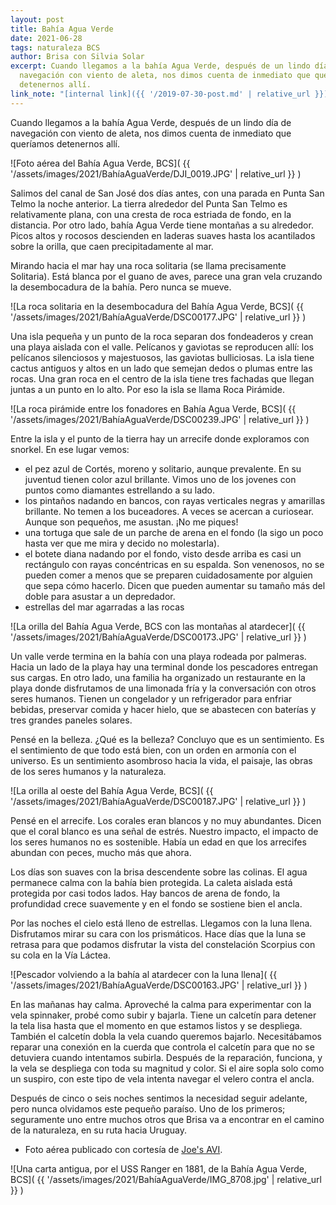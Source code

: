 ```yaml
---
layout: post
title: Bahía Agua Verde
date: 2021-06-28
tags: naturaleza BCS
author: Brisa con Silvia Solar
excerpt: Cuando llegamos a la bahía Agua Verde, después de un lindo día de
  navegación con viento de aleta, nos dimos cuenta de inmediato que queríamos
  detenernos allí.
link_note: "[internal link]({{ '/2019-07-30-post.md' | relative_url }})"
---
```


Cuando llegamos a la bahía Agua Verde, después de un lindo día de navegación
con viento de aleta, nos dimos cuenta de inmediato que queríamos detenernos
allí.

![Foto aérea del Bahía Agua Verde, BCS](
  {{ '/assets/images/2021/BahíaAguaVerde/DJI_0019.JPG' | relative_url }}
)

Salimos del canal de San José dos días antes, con una parada en Punta San Telmo
la noche anterior. La tierra alrededor del Punta San Telmo es relativamente
plana, con una cresta de roca estriada de fondo, en la distancia. Por otro
lado, bahía Agua Verde tiene montañas a su alrededor. Picos altos y rocosos
descienden en laderas suaves hasta los acantilados sobre la orilla, que caen
precipitadamente al mar.

Mirando hacia el mar hay una roca solitaria (se llama precisamente Solitaria).
Está blanca por el guano de aves, parece una gran vela cruzando la
desembocadura de la bahía. Pero nunca se mueve.

![La roca solitaria en la desembocadura del Bahía Agua Verde, BCS](
  {{ '/assets/images/2021/BahíaAguaVerde/DSC00177.JPG' | relative_url }}
)

Una isla pequeña y un punto de la roca separan dos fondeaderos y crean una
playa aislada con el valle. Pelícanos y gaviotas se reproducen allí: los
pelícanos silenciosos y majestuosos, las gaviotas bulliciosas. La isla tiene
cactus antiguos y altos en un lado que semejan dedos o plumas entre las rocas.
Una gran roca en el centro de la isla tiene tres fachadas que llegan juntas a
un punto en lo alto. Por eso la isla se llama Roca Pirámide.


![La roca pirámide entre los fonadores en Bahía Agua Verde, BCS](
  {{ '/assets/images/2021/BahíaAguaVerde/DSC00239.JPG' | relative_url }}
)

Entre la isla y el punto de la tierra hay un arrecife donde exploramos con
snorkel. En ese lugar vemos:
- el pez azul de Cortés, moreno y solitario, aunque prevalente. En su juventud
  tienen color azul brillante. Vimos uno de los jovenes con puntos como
  diamantes estrellando a su lado.
- los pintaños nadando en bancos, con rayas verticales negras y amarillas
  brillante. No temen a los buceadores. A veces se acercan a curiosear. Aunque
  son pequeños, me asustan. ¡No me piques!
- una tortuga que sale de un parche de arena en el fondo (la sigo un poco hasta
  ver que me mira y decido no molestarla).
- el botete diana nadando por el fondo, visto desde arriba es casi un
  rectángulo con rayas concéntricas en su espalda. Son venenosos, no se pueden
  comer a menos que se preparen cuidadosamente por alguien que sepa cómo
  hacerlo. Dicen que pueden aumentar su tamaño más del doble para asustar a un
  depredador.
- estrellas del mar agarradas a las rocas

![La orilla del Bahía Agua Verde, BCS con las montañas al atardecer](
  {{ '/assets/images/2021/BahíaAguaVerde/DSC00173.JPG' | relative_url }}
)

Un valle verde termina en la bahía con una playa rodeada por palmeras. Hacia un
lado de la playa hay una terminal donde los pescadores entregan sus cargas. En
otro lado, una familia ha organizado un restaurante en la playa donde
disfrutamos de una limonada fría y la conversación con otros seres humanos.
Tienen un congelador y un refrigerador para enfriar bebidas, preservar comida y
hacer hielo, que se abastecen con baterías y tres grandes paneles solares.

Pensé en la belleza. ¿Qué es la belleza? Concluyo que es un sentimiento. Es el
sentimiento de que todo está bien, con un orden en armonía con el universo. Es
un sentimiento asombroso hacia la vida, el paisaje, las obras de los seres
humanos y la naturaleza.

![La orilla al oeste del Bahía Agua Verde, BCS](
  {{ '/assets/images/2021/BahíaAguaVerde/DSC00187.JPG' | relative_url }}
)

Pensé en el arrecife. Los corales eran blancos y no muy abundantes. Dicen que
el coral blanco es una señal de estrés. Nuestro impacto, el impacto de los
seres humanos no es sostenible. Había un edad en que los arrecifes abundan con
peces, mucho más que ahora.

Los días son suaves con la brisa descendente sobre las colinas. El agua
permanece calma con la bahía bien protegida. La caleta aislada está protegida
por casi todos lados. Hay bancos de arena de fondo, la profundidad crece
suavemente y en el fondo se sostiene bien el ancla.

Por las noches el cielo está lleno de estrellas. Llegamos con la luna llena.
Disfrutamos mirar su cara con los prismáticos. Hace días que la luna se retrasa
para que podamos disfrutar la vista del constelación Scorpius con su cola en la
Vía Láctea.

![Pescador volviendo a la bahía al atardecer con la luna llena](
  {{ '/assets/images/2021/BahíaAguaVerde/DSC00163.JPG' | relative_url }}
)

En las mañanas hay calma. Aproveché la calma para experimentar con la vela
spinnaker, probé como subir y bajarla. Tiene un calcetín para detener la tela
lisa hasta que el momento en que estamos listos y se despliega. También el
calcetín dobla la vela cuando queremos bajarlo. Necesitábamos reparar una
conexión en la cuerda que controla el calcetín para que no se detuviera cuando
intentamos subirla. Después de la reparación, funciona, y la vela se despliega
con toda su magnitud y color. Si el aire sopla solo como un suspiro, con este
tipo de vela intenta navegar el velero contra el ancla.

Después de cinco o seis noches sentimos la necesidad seguir adelante, pero
nunca olvidamos este pequeño paraíso. Uno de los primeros; seguramente uno
entre muchos otros que Brisa va a encontrar en el camino de la naturaleza, en
su ruta hacia Uruguay.

- Foto aérea publicado con cortesía de [Joe's AVI][joe].

![Una carta antigua, por el USS Ranger en 1881, de la  Bahía Agua Verde, BCS](
  {{ '/assets/images/2021/BahíaAguaVerde/IMG_8708.jpg' | relative_url }}
)

[joe]: https://joesavi.com "Joe's AVI photo and video"

